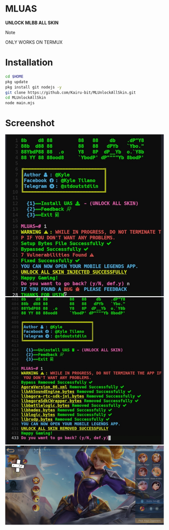 # **MLUAS**
**UNLOCK MLBB ALL SKIN**
> [!NOTE]
> ONLY WORKS ON TERMUX
# **Installation**
```bash
cd $HOME
pkg update
pkg install git nodejs -y
git clone https://github.com/Kairu-bit/MLUnlockAllSkin.git
cd MLUnlockAllSkin
node main.mjs
```
# **Screenshot**
![MLUASSS1](./images/MLUAS1.jpg)
![MLUASSS2](./images/MLUAS2.jpg)
![MLUASSS3](./images/MLUAS3.jpg)
